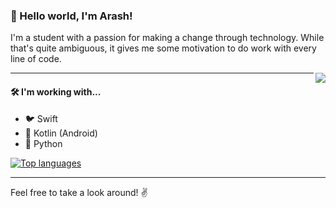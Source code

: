 ### 👋 Hello world, I'm **Arash**!

I'm a student with a passion for making a change through technology. While that's quite ambiguous, it gives me some motivation to do work with every line of code.

<img align='right' src='https://github-readme-stats.vercel.app/api?username=arashnrim&show_icons=true&hide_border&title_color=000000&icon_color=000000&hide=stars&include_all_commits=true&count_private=true'>

<img align='right' src=''>

---

#### 🛠 I'm working with...

- 🐦 Swift
- 🤖 Kotlin (Android)
- 🐍 Python

[![Top languages](https://github-readme-stats.vercel.app/api/top-langs/?username=arashnrim&hide=html,css&layout=compact&hide_title=true)]()

---

Feel free to take a look around! ✌️
